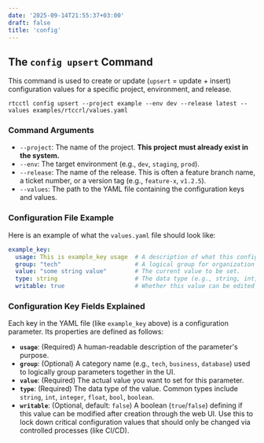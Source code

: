 ```yaml
---
date: '2025-09-14T21:55:37+03:00'
draft: false
title: 'config'
---
```


## The `config upsert` Command

This command is used to create or update (`upsert` = update + insert) configuration values for a specific project, environment, and release.

```shell
rtcctl config upsert --project example --env dev --release latest --values examples/rtccrl/values.yaml
```

### Command Arguments

*   `--project`: The name of the project. **This project must already exist in the system.**
*   `--env`: The target environment (e.g., `dev`, `staging`, `prod`).
*   `--release`: The name of the release. This is often a feature branch name, a ticket number, or a version tag (e.g., `feature-x`, `v1.2.5`).
*   `--values`: The path to the YAML file containing the configuration keys and values.

### Configuration File Example

Here is an example of what the `values.yaml` file should look like:

```yaml {filename="values.yaml"}
example_key:
  usage: This is example_key usage  # A description of what this config key is for.
  group: "tech"                     # A logical group for organization and UI display.
  value: "some string value"        # The current value to be set.
  type: string                      # The data type (e.g., string, int, bool).
  writable: true                    # Whether this value can be edited later via the UI.
```

### Configuration Key Fields Explained

Each key in the YAML file (like `example_key` above) is a configuration parameter. Its properties are defined as follows:

*   **`usage`**: (Required) A human-readable description of the parameter's purpose.
*   **`group`**: (Optional) A category name (e.g., `tech`, `business`, `database`) used to logically group parameters together in the UI.
*   **`value`**: (Required) The actual value you want to set for this parameter.
*   **`type`**: (Required) The data type of the value. Common types include `string`, `int`, `integer`, `float`, `bool`, `boolean`.
*   **`writable`**: (Optional, default: `false`) A boolean (`true`/`false`) defining if this value can be modified after creation through the web UI. Use this to lock down critical configuration values that should only be changed via controlled processes (like CI/CD).